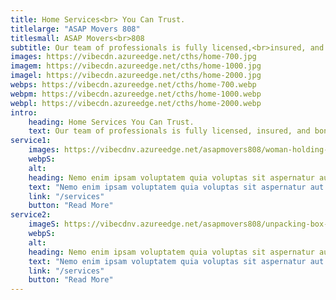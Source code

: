```yaml
---
title: Home Services<br> You Can Trust.
titlelarge: "ASAP Movers 808"
titlesmall: ASAP Movers<br>808
subtitle: Our team of professionals is fully licensed,<br>insured, and bonded in electrical services.<br>More services are coming soon!
images: https://vibecdn.azureedge.net/cths/home-700.jpg
imagem: https://vibecdn.azureedge.net/cths/home-1000.jpg
imagel: https://vibecdn.azureedge.net/cths/home-2000.jpg
webps: https://vibecdn.azureedge.net/cths/home-700.webp
webpm: https://vibecdn.azureedge.net/cths/home-1000.webp
webpl: https://vibecdn.azureedge.net/cths/home-2000.webp
intro:
    heading: Home Services You Can Trust.
    text: Our team of professionals is fully licensed, insured, and bonded in electrical services. More services are coming soon!
service1:
    images: https://vibecdnv.azureedge.net/asapmovers808/woman-holding-box-450.jpg
    webpS:
    alt:
    heading: Nemo enim ipsam voluptatem quia voluptas sit aspernatur aut
    text: "Nemo enim ipsam voluptatem quia voluptas sit aspernatur aut odit aut fugit, sed quia consequuntur magni dolores eos qui ratione voluptatem     sequi nesciunt. Neque porro quisquam est."
    link: "/services"
    button: "Read More"
service2:
    imageS: https://vibecdnv.azureedge.net/asapmovers808/unpacking-box-dog-450.jpg
    webpS:
    alt:
    heading: Nemo enim ipsam voluptatem quia voluptas sit aspernatur aut
    text: "Nemo enim ipsam voluptatem quia voluptas sit aspernatur aut odit aut fugit, sed quia consequuntur magni dolores eos qui ratione voluptatem     sequi nesciunt. Neque porro quisquam est."
    link: "/services"
    button: "Read More"
---
```


